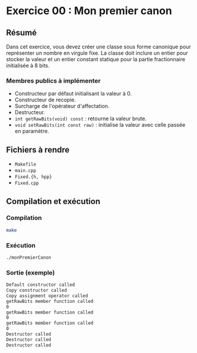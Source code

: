 # Exercice 00 : Mon premier canon

## Résumé
Dans cet exercice, vous devez créer une classe sous forme canonique pour représenter un nombre en virgule fixe. La classe doit inclure un entier pour stocker la valeur et un entier constant statique pour la partie fractionnaire initialisée à 8 bits. 

### Membres publics à implémenter
- Constructeur par défaut initialisant la valeur à 0.
- Constructeur de recopie.
- Surcharge de l'opérateur d'affectation.
- Destructeur.
- `int getRawBits(void) const` : retourne la valeur brute.
- `void setRawBits(int const raw)` : initialise la valeur avec celle passée en paramètre.

## Fichiers à rendre
- `Makefile`
- `main.cpp`
- `Fixed.{h, hpp}`
- `Fixed.cpp`

## Compilation et exécution

### Compilation
```bash
make
```

### Exécution
```bash
./monPremierCanon
```

### Sortie (exemple)
```bash
Default constructor called
Copy constructor called
Copy assignment operator called
getRawBits member function called
0
getRawBits member function called
0
getRawBits member function called
0
Destructor called
Destructor called
Destructor called
```
